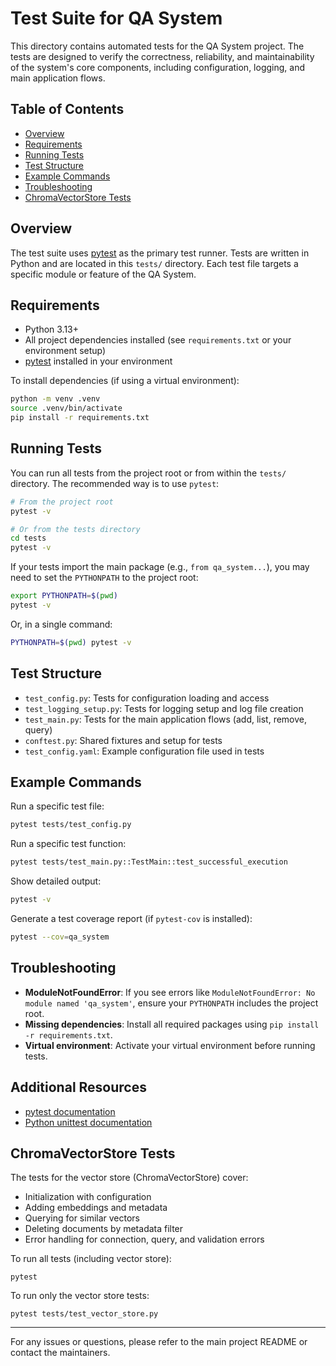 # Test Suite for QA System

This directory contains automated tests for the QA System project. The tests are designed to verify the correctness, reliability, and maintainability of the system's core components, including configuration, logging, and main application flows.

## Table of Contents
- [Overview](#overview)
- [Requirements](#requirements)
- [Running Tests](#running-tests)
- [Test Structure](#test-structure)
- [Example Commands](#example-commands)
- [Troubleshooting](#troubleshooting)
- [ChromaVectorStore Tests](#chroma-vector-store-tests)

## Overview
The test suite uses [pytest](https://docs.pytest.org/) as the primary test runner. Tests are written in Python and are located in this `tests/` directory. Each test file targets a specific module or feature of the QA System.

## Requirements
- Python 3.13+
- All project dependencies installed (see `requirements.txt` or your environment setup)
- [pytest](https://docs.pytest.org/) installed in your environment

To install dependencies (if using a virtual environment):

```bash
python -m venv .venv
source .venv/bin/activate
pip install -r requirements.txt
```

## Running Tests

You can run all tests from the project root or from within the `tests/` directory. The recommended way is to use `pytest`:

```bash
# From the project root
pytest -v

# Or from the tests directory
cd tests
pytest -v
```

If your tests import the main package (e.g., `from qa_system...`), you may need to set the `PYTHONPATH` to the project root:

```bash
export PYTHONPATH=$(pwd)
pytest -v
```

Or, in a single command:

```bash
PYTHONPATH=$(pwd) pytest -v
```

## Test Structure
- `test_config.py`: Tests for configuration loading and access
- `test_logging_setup.py`: Tests for logging setup and log file creation
- `test_main.py`: Tests for the main application flows (add, list, remove, query)
- `conftest.py`: Shared fixtures and setup for tests
- `test_config.yaml`: Example configuration file used in tests

## Example Commands

Run a specific test file:

```bash
pytest tests/test_config.py
```

Run a specific test function:

```bash
pytest tests/test_main.py::TestMain::test_successful_execution
```

Show detailed output:

```bash
pytest -v
```

Generate a test coverage report (if `pytest-cov` is installed):

```bash
pytest --cov=qa_system
```

## Troubleshooting
- **ModuleNotFoundError**: If you see errors like `ModuleNotFoundError: No module named 'qa_system'`, ensure your `PYTHONPATH` includes the project root.
- **Missing dependencies**: Install all required packages using `pip install -r requirements.txt`.
- **Virtual environment**: Activate your virtual environment before running tests.

## Additional Resources
- [pytest documentation](https://docs.pytest.org/)
- [Python unittest documentation](https://docs.python.org/3/library/unittest.html)

## ChromaVectorStore Tests

The tests for the vector store (ChromaVectorStore) cover:
- Initialization with configuration
- Adding embeddings and metadata
- Querying for similar vectors
- Deleting documents by metadata filter
- Error handling for connection, query, and validation errors

To run all tests (including vector store):

```
pytest
```

To run only the vector store tests:

```
pytest tests/test_vector_store.py
```

---

For any issues or questions, please refer to the main project README or contact the maintainers. 